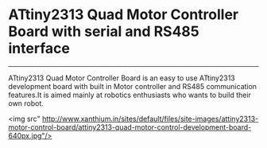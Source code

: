 # ATtiny2313 Quad Motor Controller Board with serial and RS485 interface 
---------------------------------------------------------------------------------------------------------------------------------
ATtiny2313 Quad Motor Controller Board is an easy to use ATtiny2313 development board with built in Motor controller and RS485 communication features.It is aimed mainly at robotics enthusiasts who wants to build their own robot.

<img src" http://www.xanthium.in/sites/default/files/site-images/attiny2313-motor-control-board/attiny2313-quad-motor-control-development-board-640px.jpg"/>
